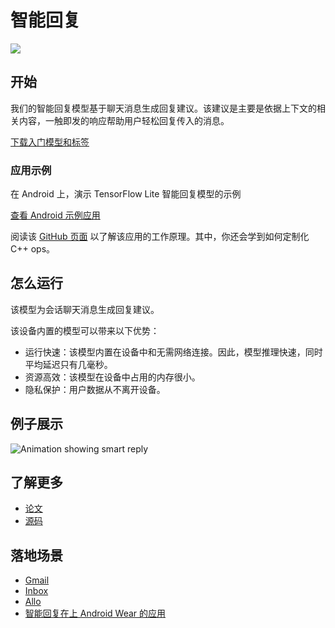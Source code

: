 # 智能回复

<img src="https://github.com/tensorflow/tensorflow/raw/master/tensorflow/lite/g3doc/models/images/smart_reply.png" class="attempt-right" />

## 开始

我们的智能回复模型基于聊天消息生成回复建议。该建议是主要是依据上下文的相关内容，一触即发的响应帮助用户轻松回复传入的消息。

<a class="button button-primary" href="http://download.tensorflow.org/models/tflite/smartreply_1.0_2017_11_01.zip">下载入门模型和标签</a>

### 应用示例

在 Android 上，演示 TensorFlow Lite 智能回复模型的示例

<a class="button button-primary" href="https://github.com/tensorflow/examples/tree/master/lite/examples/smart_reply/android">查看
Android 示例应用</a>

阅读该
[GitHub 页面](https://github.com/tensorflow/examples/tree/master/lite/examples/smart_reply/android/)
以了解该应用的工作原理。其中，你还会学到如何定制化 C++ ops。

## 怎么运行

该模型为会话聊天消息生成回复建议。

该设备内置的模型可以带来以下优势：
<ul>
  <li>运行快速：该模型内置在设备中和无需网络连接。因此，模型推理快速，同时平均延迟只有几毫秒。</li>
  <li>资源高效：该模型在设备中占用的内存很小。</li>
  <li>隐私保护：用户数据从不离开设备。</li>
</ul>

## 例子展示

<img alt="Animation showing smart reply" src="https://github.com/tensorflow/tensorflow/raw/master/tensorflow/lite/g3doc/models/smart_reply/images/smart_reply.gif" />

## 了解更多

<ul>
  <li><a href="https://arxiv.org/pdf/1708.00630.pdf">论文</a></li>
  <li><a href="https://github.com/tensorflow/examples/tree/master/lite/examples/smart_reply/android">源码</a></li>
</ul>

## 落地场景

<ul>
  <li><a href="https://www.blog.google/products/gmail/save-time-with-smart-reply-in-gmail/">Gmail</a></li>
  <li><a href="https://www.blog.google/products/gmail/computer-respond-to-this-email/">Inbox</a></li>
  <li><a href="https://blog.google/products/allo/google-allo-smarter-messaging-app/">Allo</a></li>
  <li><a href="https://research.googleblog.com/2017/02/on-device-machine-intelligence.html">智能回复在上 Android Wear 的应用</a></li>
</ul>
